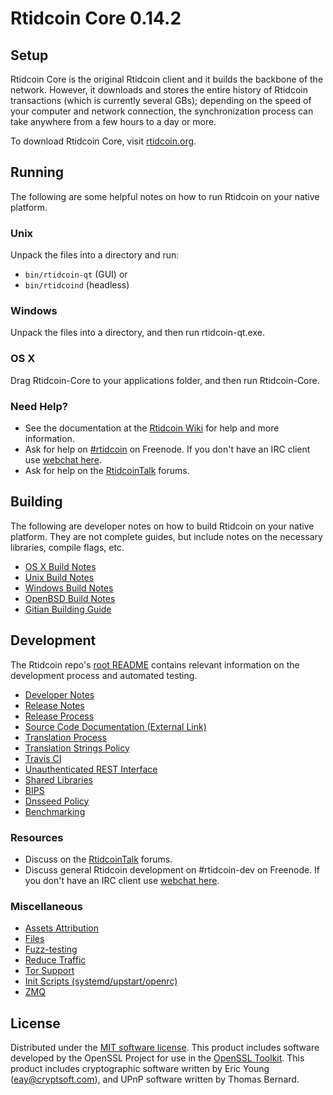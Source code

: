 Rtidcoin Core 0.14.2
=====================

Setup
---------------------
Rtidcoin Core is the original Rtidcoin client and it builds the backbone of the network. However, it downloads and stores the entire history of Rtidcoin transactions (which is currently several GBs); depending on the speed of your computer and network connection, the synchronization process can take anywhere from a few hours to a day or more.

To download Rtidcoin Core, visit [rtidcoin.org](https://rtidcoin.org).

Running
---------------------
The following are some helpful notes on how to run Rtidcoin on your native platform.

### Unix

Unpack the files into a directory and run:

- `bin/rtidcoin-qt` (GUI) or
- `bin/rtidcoind` (headless)

### Windows

Unpack the files into a directory, and then run rtidcoin-qt.exe.

### OS X

Drag Rtidcoin-Core to your applications folder, and then run Rtidcoin-Core.

### Need Help?

* See the documentation at the [Rtidcoin Wiki](https://rtidcoin.info/)
for help and more information.
* Ask for help on [#rtidcoin](http://webchat.freenode.net?channels=rtidcoin) on Freenode. If you don't have an IRC client use [webchat here](http://webchat.freenode.net?channels=rtidcoin).
* Ask for help on the [RtidcoinTalk](https://rtidcointalk.io/) forums.

Building
---------------------
The following are developer notes on how to build Rtidcoin on your native platform. They are not complete guides, but include notes on the necessary libraries, compile flags, etc.

- [OS X Build Notes](build-osx.md)
- [Unix Build Notes](build-unix.md)
- [Windows Build Notes](build-windows.md)
- [OpenBSD Build Notes](build-openbsd.md)
- [Gitian Building Guide](gitian-building.md)

Development
---------------------
The Rtidcoin repo's [root README](/README.md) contains relevant information on the development process and automated testing.

- [Developer Notes](developer-notes.md)
- [Release Notes](release-notes.md)
- [Release Process](release-process.md)
- [Source Code Documentation (External Link)](https://dev.visucore.com/rtidcoin/doxygen/)
- [Translation Process](translation_process.md)
- [Translation Strings Policy](translation_strings_policy.md)
- [Travis CI](travis-ci.md)
- [Unauthenticated REST Interface](REST-interface.md)
- [Shared Libraries](shared-libraries.md)
- [BIPS](bips.md)
- [Dnsseed Policy](dnsseed-policy.md)
- [Benchmarking](benchmarking.md)

### Resources
* Discuss on the [RtidcoinTalk](https://rtidcointalk.io/) forums.
* Discuss general Rtidcoin development on #rtidcoin-dev on Freenode. If you don't have an IRC client use [webchat here](http://webchat.freenode.net/?channels=rtidcoin-dev).

### Miscellaneous
- [Assets Attribution](assets-attribution.md)
- [Files](files.md)
- [Fuzz-testing](fuzzing.md)
- [Reduce Traffic](reduce-traffic.md)
- [Tor Support](tor.md)
- [Init Scripts (systemd/upstart/openrc)](init.md)
- [ZMQ](zmq.md)

License
---------------------
Distributed under the [MIT software license](/COPYING).
This product includes software developed by the OpenSSL Project for use in the [OpenSSL Toolkit](https://www.openssl.org/). This product includes
cryptographic software written by Eric Young ([eay@cryptsoft.com](mailto:eay@cryptsoft.com)), and UPnP software written by Thomas Bernard.
